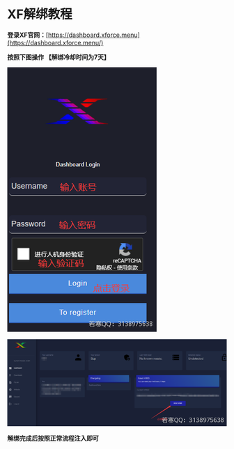 # XF解绑教程

**登录XF官网：**[https://dashboard.xforce.menu](https://dashboard.xforce.menu/)

**按照下图操作 【解绑冷却时间为7天】**

![](<../../.gitbook/assets/image (52) (1).png>)

![](<../../.gitbook/assets/image (12).png>)

**解绑完成后按照正常流程注入即可**
